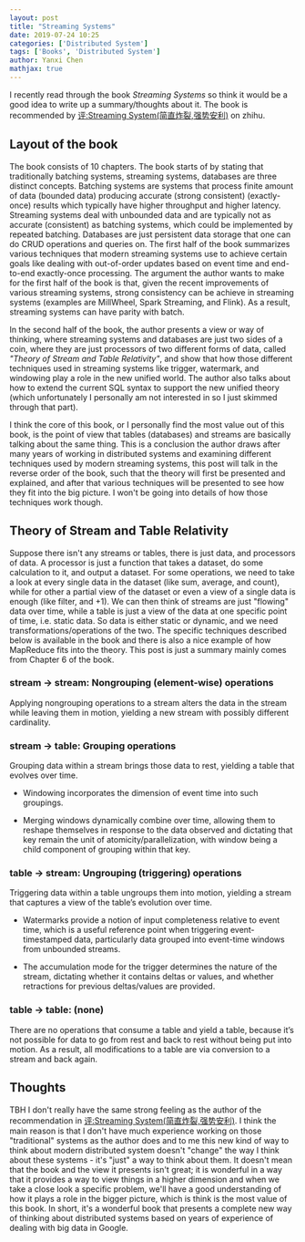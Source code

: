 ```yaml
---
layout: post
title: "Streaming Systems"
date: 2019-07-24 10:25
categories: ['Distributed System'] 
tags: ['Books', 'Distributed System']
author: Yanxi Chen
mathjax: true
---
```



I recently read through the book _Streaming Systems_ so think it would be a good
idea to write up a summary/thoughts about it. The book is recommended by
[评:Streaming System(简直炸裂,强势安利)](https://zhuanlan.zhihu.com/p/43301661) on
zhihu.

## Layout of the book

The book consists of 10 chapters. The book starts of by stating that traditionally
batching systems, streaming systems, databases are three distinct concepts.
Batching systems are systems that process finite amount of data (bounded data)
producing accurate (strong consistent) (exactly-once) results which typically have
higher throughput and higher latency. Streaming systems deal with unbounded data
and are typically not as accurate (consistent) as batching systems, which could be
implemented by repeated batching. Databases are just persistent data storage that
one can do CRUD operations and queries on. The first half of the book summarizes various
techniques that modern streaming systems use to achieve certain goals like dealing
with out-of-order updates based on event time and end-to-end exactly-once processing.
The argument the author wants to make for the first half of the book is that,
given the recent improvements of various streaming systems, strong consistency can be
achieve in streaming systems (examples are MillWheel, Spark Streaming, and Flink).
As a result, streaming systems can have parity with batch.

In the second half of the book, the author presents a view or way of thinking, where
streaming systems and databases are just two sides of a coin, where they are just
processors of two different forms of data, called _"Theory of Stream and Table Relativity"_,
and show that how those different techniques used in streaming systems like trigger,
watermark, and windowing play a role in the new unified world. The author also talks
about how to extend the current SQL syntax to support the new unified theory (which
unfortunately I personally am not interested in so I just skimmed through that part).

I think the core of this book, or I personally find the most value out of this book,
is the point of view that tables (databases) and streams are basically talking about
the same thing. This is a conclusion the author draws after many years of working in
distributed systems and examining different techniques used by modern streaming
systems, this post will talk in the reverse order of the book, such that the theory
will first be presented and explained, and after that various techniques will be
presented to see how they fit into the big picture. I won't be going into details
of how those techniques work though.

<!--more-->

## Theory of Stream and Table Relativity

Suppose there isn't any streams or tables, there is just data, and processors of data.
A processor is just a function that takes a dataset, do some calculation to it, and
output a dataset. For some operations, we need to take a look at every single data
in the dataset (like sum, average, and count), while for other a partial view of the
dataset or even a view of a single data is enough (like filter, and +1). We can then
think of streams are just "flowing" data over time, while a table is just a view of
the data at one specific point of time, i.e. static data. So data is either static
or dynamic, and we need transformations/operations of the two. The specific techniques
described below is available in the book and there is also a nice example of how
MapReduce fits into the theory. This post is just a summary mainly comes from Chapter 6
of the book.

### stream → stream: Nongrouping (element-wise) operations

Applying nongrouping operations to a stream alters the data in the stream while
leaving them in motion, yielding a new stream with possibly different cardinality.

### stream → table: Grouping operations

Grouping data within a stream brings those data to rest, yielding a table that evolves over time.

- Windowing incorporates the dimension of event time into such groupings.

- Merging windows dynamically combine over time, allowing them to reshape themselves in
response to the data observed and dictating that key remain the unit of
atomicity/parallelization, with window being a child component of grouping within that key.

### table → stream: Ungrouping (triggering) operations

Triggering data within a table ungroups them into motion, yielding a stream that
captures a view of the table’s evolution over time.

- Watermarks provide a notion of input completeness relative to event time, which is
a useful reference point when triggering event-timestamped data, particularly data
grouped into event-time windows from unbounded streams.

- The accumulation mode for the trigger determines the nature of the stream,
dictating whether it contains deltas or values, and whether retractions for previous
deltas/values are provided.

### table → table: (none)

There are no operations that consume a table and yield a table, because it’s not
possible for data to go from rest and back to rest without being put into motion.
As a result, all modifications to a table are via conversion to a stream and back again.

## Thoughts

TBH I don't really have the same strong feeling as the author of the recommendation
in [评:Streaming System(简直炸裂,强势安利)](https://zhuanlan.zhihu.com/p/43301661).
I think the main reason is that I don't have much experience working on those
"traditional" systems as the author does and to me this new kind of way to think about
modern distributed system doesn't "change" the way I think about these systems - it's
"just" a way to think about them. It doesn't mean that the book and the view it presents
isn't great; it is wonderful in a way that it provides a way to view things in a higher
dimension and when we take a close look a specific problem, we'll have a good understanding
of how it plays a role in the bigger picture, which is think is the most value of this book.
In short, it's a wonderful book that presents a complete new way of thinking about
distributed systems based on years of experience of dealing with big data in Google.
